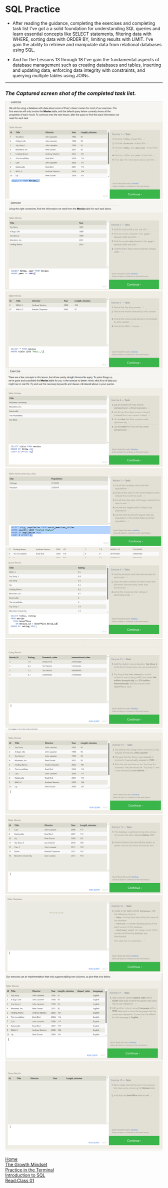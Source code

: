 

   # SQL Practice

   - After reading the guidance, completing the exercises and
 completing task list I've got a a solid foundation for understanding SQL queries and learn essential concepts like SELECT statements, filtering data with WHERE, sorting data with ORDER BY, limiting results with LIMIT.
  I've gain the ability to retrieve and manipulate data from relational databases using SQL. 

 - And for the Lessons 13 through 18  I've gain the fundamental aspects of database management such as creating databases and tables, inserting and updating data, enforcing data integrity with constraints, and querying multiple tables using JOINs.
  -----
  ### *The Captured  screen shot of the completed task list.*
  ![](./sql5.PNG)
  ![](./sql4.PNG)
  ![](./sql3.PNG)
  ![](./sql2.PNG)
  ![](./sql1.PNG)
  ![](./sql6.PNG)
  ![](./sql7.PNG)
  ![](./sql8.PNG)
  ![](./sql9.PNG)
  ![](./sql10.PNG)
  ![](./sql11.PNG)
  ![](./sql12.PNG)

  
[Home](./README.md)       
[The Growth Mindset](./README2.md)    
[ Practice in the Terminal](./Terminal.md)   
[Introduction to SQL](./sql.md)    
   [Read:Class 01](./Class01.md)